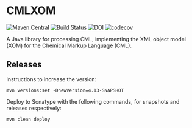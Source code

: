 # CMLXOM
[![Maven Central](https://maven-badges.herokuapp.com/maven-central/org.blueobelisk/cmlxom/badge.svg)](https://maven-badges.herokuapp.com/maven-central/org.blueobelisk/cmlxom)
[![Build Status](https://github.com/BlueObelisk/cmlxom/actions/workflows/maven.yml/badge.svg)](https://github.com/BlueObelisk/cmlxom/actions/workflows/maven.yml)
[![DOI](https://zenodo.org/badge/DOI/10.5281/zenodo.5815142.svg)](https://doi.org/10.5281/zenodo.5815142)
[![codecov](https://codecov.io/gh/BlueObelisk/cmlxom/branch/main/graph/badge.svg?token=E1NGWVWL04)](https://codecov.io/gh/BlueObelisk/cmlxom)

A Java library for processing CML,
implementing the XML object model (XOM) for the Chemical Markup Language (CML).

## Releases

Instructions to increase the version:

```shell
mvn versions:set -DnewVersion=4.13-SNAPSHOT
```

Deploy to Sonatype with the following commands, for snapshots and releases respectively:

```shell
mvn clean deploy
```


